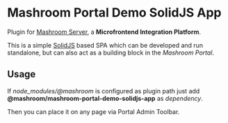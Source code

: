
# Mashroom Portal Demo SolidJS App

Plugin for [Mashroom Server](https://www.mashroom-server.com), a **Microfrontend Integration Platform**.

This is a simple [SolidJS](https://www.solidjs.com) based SPA which can be developed and run standalone, but can also
act as a building block in the _Mashroom Portal_.

## Usage

If *node_modules/@mashroom* is configured as plugin path just add **@mashroom/mashroom-portal-demo-solidjs-app** as *dependency*.

Then you can place it on any page via Portal Admin Toolbar.
